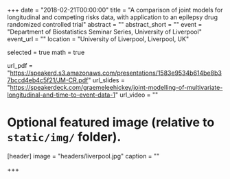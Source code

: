 +++
date = "2018-02-21T00:00:00"
title = "A comparison of joint models for longitudinal and competing risks data, with application to an epilepsy drug randomized controlled trial"
abstract = ""
abstract_short = ""
event = "Department of Biostatistics Seminar Series, University of Liverpool"
event_url = ""
location = "University of Liverpool, Liverpool, UK"

selected = true
math = true

url_pdf = "https://speakerd.s3.amazonaws.com/presentations/1583e9534b614be8b37bccd4eb4c5f21/JM-CR.pdf"
url_slides = "https://speakerdeck.com/graemeleehickey/joint-modelling-of-multivariate-longitudinal-and-time-to-event-data-1"
url_video = ""

# Optional featured image (relative to `static/img/` folder).
[header]
image = "headers/liverpool.jpg"
caption = ""

+++
